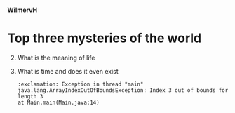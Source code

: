 #### WilmervH
# Top three **mysteries** of the world

2. What is the meaning of life
3.  What is time and does it even exist

        :exclamation: Exception in thread "main"
        java.lang.ArrayIndexOutOfBoundsException: Index 3 out of bounds for length 3
	    at Main.main(Main.java:14)